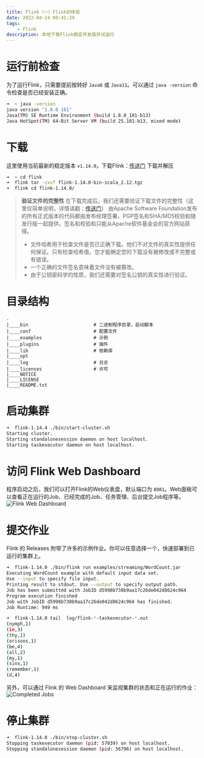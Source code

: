 ```yaml
---
title: Flink（一）Flink初体验
date: 2022-04-24 09:41:29
tags:
    - Flink
description: 本地下载Flink稳定开发版并试运行
---
```


# 运行前检查
为了运行Flink，只需要提前按转好 `Java8` 或 `Java11`。可以通过 `java -version` 命令检查是否已经安装正确。
``` sh
➜  ~ java -version
java version "1.8.0_181"
Java(TM) SE Runtime Environment (build 1.8.0_181-b13)
Java HotSpot(TM) 64-Bit Server VM (build 25.181-b13, mixed mode)
```

# 下载
这里使用当前最新的稳定版本 `v1.14.0`，下载Flink：[传送门](https://flink.apache.org/zh/downloads.html)
下载并解压
``` sh
➜  ~ cd flink  
➜  flink tar -zxvf flink-1.14.0-bin-scala_2.12.tgz
➜  flink cd flink-1.14.0/
```
> **验证文件的完整性**
在下载完成后，我们还需要验证下载文件的完整性（这里仅简单说明，详情请戳：[传送门](https://www.apache.org/info/verification.html)）
由Apache Software Foundation发布的所有正式版本的代码都由发布经理签署，PGP签名和SHA/MD5校验和随发行版一起提供，签名和校验和只能从Apache软件基金会的官方网站获得。
> - 文件哈希用于检查文件是否已正确下载。他们不对文件的真实性提供任何保证。只有检查哈希值，您才能确定您的下载没有被修改或不完整或有错误。
> - 一个正确的文件签名意味着文件没有被篡改。
> - 由于公钥密码学的性质，我们还需要对签名公钥的真实性进行验证。

# 目录结构
```
.
|____bin                        # 二进制程序目录，启动脚本
|____conf                       # 配置文件
|____examples                   # 示例
|____plugins                    # 插件
|____lib                        # 依赖库
|____opt
|____log                        # 日志
|____licenses                   # 许可
|____NOTICE
|____LICENSE
|____README.txt
```

# 启动集群
``` sh
➜  flink-1.14.4 ./bin/start-cluster.sh 
Starting cluster.
Starting standalonesession daemon on host localhost.
Starting taskexecutor daemon on host localhost.
```

# 访问 Flink Web Dashboard
程序启动之后，我们可以打开Flink的Web仪表盘，默认端口为 `8081`。Web面板可以查看正在运行的Job、已经完成的Job、任务管理、后台提交Job程序等。
![Flink Web Dashboard](Flink-Web-Dashboard.png)

# 提交作业
Flink 的 Releases 附带了许多的示例作业。你可以任意选择一个，快速部署到已运行的集群上。
``` sh
➜  flink-1.14.0 ./bin/flink run examples/streaming/WordCount.jar 
Executing WordCount example with default input data set.
Use --input to specify file input.
Printing result to stdout. Use --output to specify output path.
Job has been submitted with JobID d5998b738b9aa17c26de042d8624c964
Program execution finished
Job with JobID d5998b738b9aa17c26de042d8624c964 has finished.
Job Runtime: 949 ms

➜  flink-1.14.0 tail  log/flink-*-taskexecutor-*.out
(nymph,1)
(in,3)
(thy,1)
(orisons,1)
(be,4)
(all,2)
(my,1)
(sins,1)
(remember,1)
(d,4)
```
另外，可以通过 Flink 的 Web Dashboard 来监视集群的状态和正在运行的作业：
![Completed Jobs](Completed-Jobs.png)

# 停止集群
``` sh
➜  flink-1.14.0 ./bin/stop-cluster.sh 
Stopping taskexecutor daemon (pid: 57039) on host localhost.
Stopping standalonesession daemon (pid: 56796) on host localhost.
```